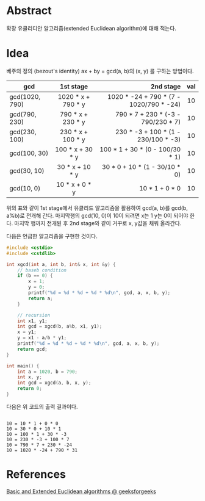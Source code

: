 # Abstract

확장 유클리디안 알고리즘(extended Euclidean algorithm)에 대해 적는다.

# Idea

베주의 정의 (bezout's identity) ax + by = gcd(a, b)의 
(x, y) 를 구하는 방법이다.

| gcd             | 1st stage          | 2nd stage                                 | val |
|-----------------|:------------------:|------------------------------------------:|:---:|
| gcd(1020, 790)  | 1020 * x + 790 * y | 1020 * -24 +  790 * (7  - 1020/790 * -24) | 10  |
| gcd(790, 230)   |  790 * x + 230 * y |  790 *   7 +  230 * (-3 -  790/230 * 7)   | 10  |
| gcd(230, 100)   |  230 * x + 100 * y |  230 *  -3 +  100 * (1  -  230/100 * -3)  | 10  |
| gcd(100, 30)    |  100 * x +  30 * y |  100 *   1 +   30 * (0  -   100/30 * 1)   | 10  |
| gcd(30, 10)     |   30 * x +  10 * y |   30 *   0 +   10 * (1  -    30/10 * 0)   | 10  |
| gcd(10, 0)      |   10 * x +   0 * y |   10 *   1 +    0 * 0                     | 10  |

위의 표와 같이 1st stage에서 유클리드 알고리즘을 활용하여 gcd(a, b)를
gcd(b, a%b)로 전개해 간다. 마지막행의 gcd(10, 0)이 10이 되려면 x는 1
y는 0이 되어야 한다. 마지막 행까지 전개된 후 2nd stage와 같이 거꾸로
x, y값을 채워 올라간다.

다음은 언급한 알고리즘을 구현한 것이다.

```cpp
#include <cstdio>
#include <cstdlib>

int xgcd(int a, int b, int& x, int &y) {
    // baseb condition
    if (b == 0) {
        x = 1;
        y = 0;
        printf("%d = %d * %d + %d * %d\n", gcd, a, x, b, y); 
        return a;
    }

    // recursion
    int x1, y1;
    int gcd = xgcd(b, a%b, x1, y1);
    x = y1;
    y = x1 - a/b * y1;
    printf("%d = %d * %d + %d * %d\n", gcd, a, x, b, y);
    return gcd;
}

int main() {
    int a = 1020, b = 790;
    int x, y;
    int gcd = xgcd(a, b, x, y);
    return 0;
}
```

다음은 위 코드의 출력 결과이다.

```

10 = 10 * 1 + 0 * 0
10 = 30 * 0 + 10 * 1
10 = 100 * 1 + 30 * -3
10 = 230 * -3 + 100 * 7
10 = 790 * 7 + 230 * -24
10 = 1020 * -24 + 790 * 31
```


# References

[Basic and Extended Euclidean algorithms @ geeksforgeeks](http://www.geeksforgeeks.org/basic-and-extended-euclidean-algorithms/)

